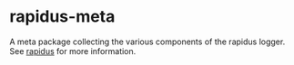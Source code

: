 # rapidus-meta

A meta package collecting the various components of the rapidus logger.
See [rapidus](https://github.com/keis/rapidus) for more information.
